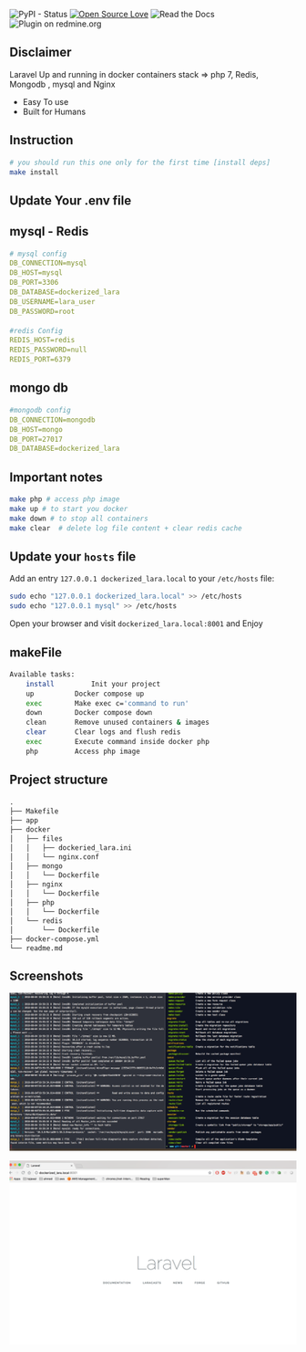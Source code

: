 ![PyPI - Status](https://img.shields.io/pypi/status/Django.svg) [![Open Source Love](https://badges.frapsoft.com/os/v2/open-source.svg?v=103)](https://github.com/ellerbrock/open-source-badges/) ![Read the Docs](https://img.shields.io/readthedocs/pip.svg) 
![Plugin on redmine.org](https://img.shields.io/redmine/plugin/rating/redmine_xlsx_format_issue_exporter.svg)


## Disclaimer
Laravel Up and running in docker containers
stack =>  php 7, Redis, Mongodb , mysql and Nginx 
- Easy To use 
- Built for Humans 


## Instruction 
```bash
# you should run this one only for the first time [install deps]
make install

```    

## Update Your .env file 

## mysql - Redis 
```yaml
# mysql config 
DB_CONNECTION=mysql
DB_HOST=mysql
DB_PORT=3306
DB_DATABASE=dockerized_lara
DB_USERNAME=lara_user
DB_PASSWORD=root

#redis Config 
REDIS_HOST=redis
REDIS_PASSWORD=null
REDIS_PORT=6379
```
## mongo db
```yaml
#mongodb config 
DB_CONNECTION=mongodb
DB_HOST=mongo
DB_PORT=27017
DB_DATABASE=dockerized_lara
```
     
## Important notes
```bash
make php # access php image 
make up # to start you docker
make down # to stop all containers 
make clear  # delete log file content + clear redis cache
```   
  
## Update your `hosts` file 

Add an entry `127.0.0.1 dockerized_lara.local` to your `/etc/hosts` file:
```bash
sudo echo "127.0.0.1 dockerized_lara.local" >> /etc/hosts
sudo echo "127.0.0.1 mysql" >> /etc/hosts
```

Open your browser and visit `dockerized_lara.local:8001` and Enjoy 


## makeFile
```bash 
Available tasks:
    install 		Init your project
    up 			Docker compose up
    exec 		Make exec c='command to run'
    down 		Docker compose down
    clean 		Remove unused containers & images
    clear 		Clear logs and flush redis
    exec 		Execute command inside docker php
    php 		Access php image
```

## Project structure
```
.
├── Makefile
├── app
├── docker
│   ├── files
│   │   ├── dockeried_lara.ini
│   │   └── nginx.conf
│   ├── mongo
│   │   └── Dockerfile
│   ├── nginx
│   │   └── Dockerfile
│   ├── php
│   │   └── Dockerfile
│   └── redis
│       └── Dockerfile
├── docker-compose.yml
└── readme.md

```
## Screenshots
![ScreenShot](https://raw.githubusercontent.com/ahmedfaragmostafa/dockerized_lara/master/images/Screen%20Shot%202018-08-05%20at%2012.00.14%20AM.png)

![ScreenShot](https://raw.githubusercontent.com/ahmedfaragmostafa/dockerized_lara/master/images/Screen%20Shot%202018-08-05%20at%2012.00.51%20AM.png)


